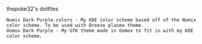thepoke32's dotfiles

    Numix Dark Purple.colors - My KDE color scheme based off of the Numix color scheme. To be used with Breeze plasma theme.
    Oomox Dark Purple - My GTK theme made in Oomox to fit in with my KDE color scheme.
